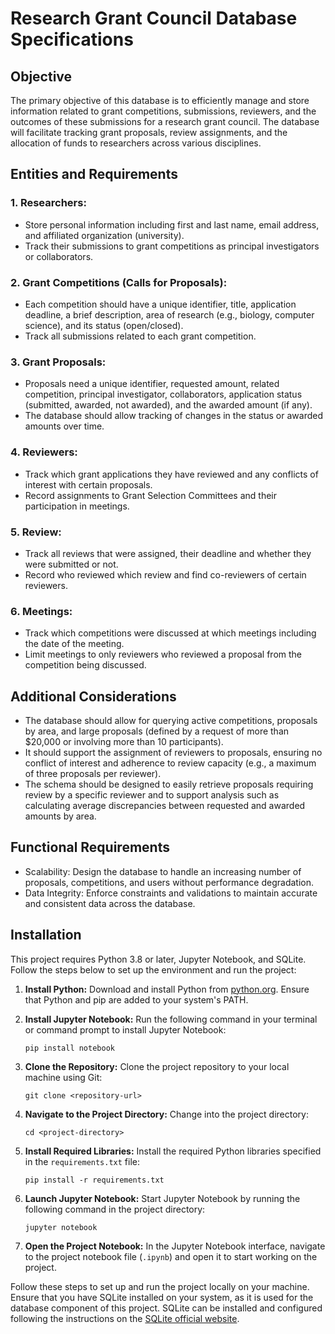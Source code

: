 
# Research Grant Council Database Specifications

## Objective
The primary objective of this database is to efficiently manage and store information related to grant competitions, submissions, reviewers, and the outcomes of these submissions for a research grant council. The database will facilitate tracking grant proposals, review assignments, and the allocation of funds to researchers across various disciplines.

## Entities and Requirements

### 1. Researchers:
- Store personal information including first and last name, email address, and affiliated organization (university).
- Track their submissions to grant competitions as principal investigators or collaborators.

### 2. Grant Competitions (Calls for Proposals):
- Each competition should have a unique identifier, title, application deadline, a brief description, area of research (e.g., biology, computer science), and its status (open/closed).
- Track all submissions related to each grant competition.

### 3. Grant Proposals:
- Proposals need a unique identifier, requested amount, related competition, principal investigator, collaborators, application status (submitted, awarded, not awarded), and the awarded amount (if any).
- The database should allow tracking of changes in the status or awarded amounts over time.

### 4. Reviewers:
- Track which grant applications they have reviewed and any conflicts of interest with certain proposals.
- Record assignments to Grant Selection Committees and their participation in meetings.

### 5. Review:
- Track all reviews that were assigned, their deadline and whether they were submitted or not.
- Record who reviewed which review and find co-reviewers of certain reviewers.

### 6. Meetings:
- Track which competitions were discussed at which meetings including the date of the meeting.
- Limit meetings to only reviewers who reviewed a proposal from the competition being discussed.

## Additional Considerations
- The database should allow for querying active competitions, proposals by area, and large proposals (defined by a request of more than $20,000 or involving more than 10 participants).
- It should support the assignment of reviewers to proposals, ensuring no conflict of interest and adherence to review capacity (e.g., a maximum of three proposals per reviewer).
- The schema should be designed to easily retrieve proposals requiring review by a specific reviewer and to support analysis such as calculating average discrepancies between requested and awarded amounts by area.

## Functional Requirements
- Scalability: Design the database to handle an increasing number of proposals, competitions, and users without performance degradation.
- Data Integrity: Enforce constraints and validations to maintain accurate and consistent data across the database.

## Installation

This project requires Python 3.8 or later, Jupyter Notebook, and SQLite. Follow the steps below to set up the environment and run the project:

1. **Install Python:** Download and install Python from [python.org](https://www.python.org/). Ensure that Python and pip are added to your system's PATH.

2. **Install Jupyter Notebook:** Run the following command in your terminal or command prompt to install Jupyter Notebook:
   ```
   pip install notebook
   ```

3. **Clone the Repository:** Clone the project repository to your local machine using Git:
   ```
   git clone <repository-url>
   ```

4. **Navigate to the Project Directory:** Change into the project directory:
   ```
   cd <project-directory>
   ```

5. **Install Required Libraries:** Install the required Python libraries specified in the `requirements.txt` file:
   ```
   pip install -r requirements.txt
   ```

6. **Launch Jupyter Notebook:** Start Jupyter Notebook by running the following command in the project directory:
   ```
   jupyter notebook
   ```

7. **Open the Project Notebook:** In the Jupyter Notebook interface, navigate to the project notebook file (`.ipynb`) and open it to start working on the project.

Follow these steps to set up and run the project locally on your machine. Ensure that you have SQLite installed on your system, as it is used for the database component of this project. SQLite can be installed and configured following the instructions on the [SQLite official website](https://www.sqlite.org/).
